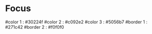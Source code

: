 # Focus

#color 1 : #30224f
#color 2 : #c092e2
#color 3 : #5056b7
#border 1 : #271c42
#border 2 : #f0f0f0
